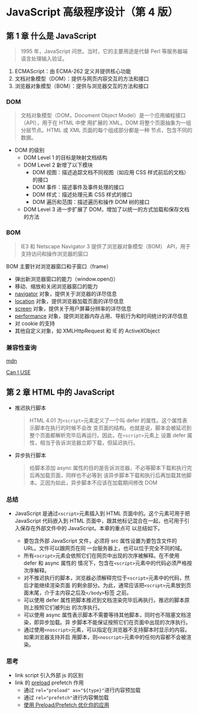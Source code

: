 # JavaScript 高级程序设计（第 4 版）

## 第 1 章 什么是 JavaScript

> 1995 年，JavaScript 问世。当时，它的主要用途是代替 Perl 等服务器端语言处理输入验证。

1. ECMAScript：由 ECMA-262 定义并提供核心功能
2. 文档对象模型（DOM）：提供与网页内容交互的方法和接口
3. 浏览器对象模型（BOM）：提供与浏览器交互的方法和接口

### DOM

> 文档对象模型（DOM，Document Object Model）是一个应用编程接口（API），用于在 HTML 中使
> 用扩展的 XML。DOM 将整个页面抽象为一组分层节点。HTML 或 XML 页面的每个组成部分都是一种
> 节点，包含不同的数据。

- DOM 的级别
  - DOM Level 1 的目标是映射文档结构
  - DOM Level 2 新增了以下模块
    - DOM 视图：描述追踪文档不同视图（如应用 CSS 样式前后的文档）的接口
    - DOM 事件：描述事件及事件处理的接口
    - DOM 样式：描述处理元素 CSS 样式的接口
    - DOM 遍历和范围：描述遍历和操作 DOM 树的接口
  - DOM Level 3 进一步扩展了 DOM，增加了以统一的方式加载和保存文档的方法

### BOM

> IE3 和 Netscape Navigator 3 提供了浏览器对象模型（BOM） API，用于支持访问和操作浏览器的窗口

BOM 主要针对浏览器窗口和子窗口（frame）

- 弹出新浏览器窗口的能力（window.open()）
- 移动、缩放和关闭浏览器窗口的能力
- [navigator](https://developer.mozilla.org/zh-CN/docs/Web/API/Navigator) 对象，提供关于浏览器的详尽信息
- [location](https://developer.mozilla.org/zh-CN/docs/Web/API/Location) 对象，提供浏览器加载页面的详尽信息
- [screen](https://developer.mozilla.org/zh-CN/docs/Web/API/Screen) 对象，提供关于用户屏幕分辨率的详尽信息
- [performance](https://developer.mozilla.org/zh-CN/docs/Web/API/Performance) 对象，提供浏览器内存占用、导航行为和时间统计的详尽信息
- 对 cookie 的支持
- 其他自定义对象，如 XMLHttpRequest 和 IE 的 ActiveXObject

### 兼容性查询

[mdn](https://developer.mozilla.org)

[Can I USE](https://caniuse.com)

## 第 2 章 HTML 中的 JavaScript

- 推迟执行脚本

  > HTML 4.01 为`<script>`元素定义了一个叫 defer 的属性。这个属性表示脚本在执行的时候不会改
  > 变页面的结构。也就是说，脚本会被延迟到整个页面都解析完毕后再运行。因此，在`<script>`元素上
  > 设置 defer 属性，相当于告诉浏览器立即下载，但延迟执行。

- 异步执行脚本
  > 给脚本添加 async 属性的目的是告诉浏览器，不必等脚本下载和执行完后再加载页面，同样也不必等到
  > 该异步脚本下载和执行后再加载其他脚本。正因为如此，异步脚本不应该在加载期间修改 DOM

### 总结

- JavaScript 是通过`<script>`元素插入到 HTML 页面中的。这个元素可用于把 JavaScript 代码嵌入到
  HTML 页面中，跟其他标记混合在一起，也可用于引入保存在外部文件中的 JavaScript。本章的重点可
  以总结如下。

  - 要包含外部 JavaScript 文件，必须将 src 属性设置为要包含文件的 URL。文件可以跟网页在同
    一台服务器上，也可以位于完全不同的域。
  - 所有`<script>`元素会依照它们在网页中出现的次序被解释。在不使用 defer 和 async 属性的
    情况下，包含在`<script>`元素中的代码必须严格按次序解释。
  - 对不推迟执行的脚本，浏览器必须解释完位于`<script>`元素中的代码，然后才能继续渲染页面
    的剩余部分。为此，通常应该把`<script>`元素放到页面末尾，介于主内容之后及`</body>`标签
    之前。
  - 可以使用 defer 属性把脚本推迟到文档渲染完毕后再执行。推迟的脚本原则上按照它们被列出
    的次序执行。
  - 可以使用 async 属性表示脚本不需要等待其他脚本，同时也不阻塞文档渲染，即异步加载。异
    步脚本不能保证按照它们在页面中出现的次序执行。
  - 通过使用`<noscript>`元素，可以指定在浏览器不支持脚本时显示的内容。如果浏览器支持并启
    用脚本，则`<noscript>`元素中的任何内容都不会被渲染。

### 思考

- link script 引入外部 js 的区别
- link 的 [preload](https://developer.mozilla.org/zh-CN/docs/Web/HTML/Preloading_content) prefetch 作用
  - 通过 `rel="preload" as="${type}"`进行内容预加载
  - 通过 `rel="prefetch"`进行内容懒加载
  - [使用 Preload/Prefetch 优化你的应用](https://zhuanlan.zhihu.com/p/48521680)
